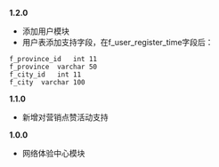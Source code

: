 **1.2.0**
* 添加用户模块
* 用户表添加支持字段，在f_user_register_time字段后：
```
f_province_id	int	11
f_province	varchar	50
f_city_id	int	11
f_city	varchar	100
```

**1.1.0**
* 新增对营销点赞活动支持

**1.0.0**
* 网络体验中心模块
